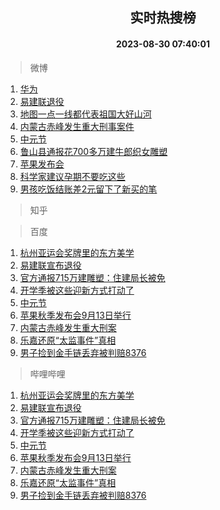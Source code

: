 <div align="center"><h2>实时热搜榜</h2><h4>2023-08-30 07:40:01</h4></div>

> 微博  

1. [华为](https://s.weibo.com/weibo?q=%E5%8D%8E%E4%B8%BA&t=31&band_rank=1&Refer=top)<br />
2. [易建联退役](https://s.weibo.com/weibo?q=%23%E6%98%93%E5%BB%BA%E8%81%94%E9%80%80%E5%BD%B9%23&t=31&band_rank=2&Refer=top)<br />
3. [地图一点一线都代表祖国大好山河](https://s.weibo.com/weibo?q=%23%E5%9C%B0%E5%9B%BE%E4%B8%80%E7%82%B9%E4%B8%80%E7%BA%BF%E9%83%BD%E4%BB%A3%E8%A1%A8%E7%A5%96%E5%9B%BD%E5%A4%A7%E5%A5%BD%E5%B1%B1%E6%B2%B3%23&t=31&band_rank=3&Refer=top)<br />
4. [内蒙古赤峰发生重大刑事案件](https://s.weibo.com/weibo?q=%23%E5%86%85%E8%92%99%E5%8F%A4%E8%B5%A4%E5%B3%B0%E5%8F%91%E7%94%9F%E9%87%8D%E5%A4%A7%E5%88%91%E4%BA%8B%E6%A1%88%E4%BB%B6%23&t=31&band_rank=4&Refer=top)<br />
5. [中元节](https://s.weibo.com/weibo?q=%E4%B8%AD%E5%85%83%E8%8A%82&t=31&band_rank=5&Refer=top)<br />
6. [鲁山县通报花700多万建牛郎织女雕塑](https://s.weibo.com/weibo?q=%23%E9%B2%81%E5%B1%B1%E5%8E%BF%E9%80%9A%E6%8A%A5%E8%8A%B1700%E5%A4%9A%E4%B8%87%E5%BB%BA%E7%89%9B%E9%83%8E%E7%BB%87%E5%A5%B3%E9%9B%95%E5%A1%91%23&t=31&band_rank=6&Refer=top)<br />
7. [苹果发布会](https://s.weibo.com/weibo?q=%23%E8%8B%B9%E6%9E%9C%E5%8F%91%E5%B8%83%E4%BC%9A%23&t=31&band_rank=7&Refer=top)<br />
8. [科学家建议孕期不要吃这些](https://s.weibo.com/weibo?q=%23%E7%A7%91%E5%AD%A6%E5%AE%B6%E5%BB%BA%E8%AE%AE%E5%AD%95%E6%9C%9F%E4%B8%8D%E8%A6%81%E5%90%83%E8%BF%99%E4%BA%9B%23&t=31&band_rank=8&Refer=top)<br />
9. [男孩吃饭结账差2元留下了新买的笔](https://s.weibo.com/weibo?q=%23%E7%94%B7%E5%AD%A9%E5%90%83%E9%A5%AD%E7%BB%93%E8%B4%A6%E5%B7%AE2%E5%85%83%E7%95%99%E4%B8%8B%E4%BA%86%E6%96%B0%E4%B9%B0%E7%9A%84%E7%AC%94%23&t=31&band_rank=9&Refer=top)<br />

> 知乎  


> 百度  

1. [杭州亚运会奖牌里的东方美学](https://www.baidu.com/s?wd=%E6%9D%AD%E5%B7%9E%E4%BA%9A%E8%BF%90%E4%BC%9A%E5%A5%96%E7%89%8C%E9%87%8C%E7%9A%84%E4%B8%9C%E6%96%B9%E7%BE%8E%E5%AD%A6&sa=fyb_news&rsv_dl=fyb_news)<br />
2. [易建联宣布退役](https://www.baidu.com/s?wd=%E6%98%93%E5%BB%BA%E8%81%94%E5%AE%A3%E5%B8%83%E9%80%80%E5%BD%B9&sa=fyb_news&rsv_dl=fyb_news)<br />
3. [官方通报715万建雕塑：住建局长被免](https://www.baidu.com/s?wd=%E5%AE%98%E6%96%B9%E9%80%9A%E6%8A%A5715%E4%B8%87%E5%BB%BA%E9%9B%95%E5%A1%91%EF%BC%9A%E4%BD%8F%E5%BB%BA%E5%B1%80%E9%95%BF%E8%A2%AB%E5%85%8D&sa=fyb_news&rsv_dl=fyb_news)<br />
4. [开学季被这些迎新方式打动了](https://www.baidu.com/s?wd=%E5%BC%80%E5%AD%A6%E5%AD%A3%E8%A2%AB%E8%BF%99%E4%BA%9B%E8%BF%8E%E6%96%B0%E6%96%B9%E5%BC%8F%E6%89%93%E5%8A%A8%E4%BA%86&sa=fyb_news&rsv_dl=fyb_news)<br />
5. [中元节](https://www.baidu.com/s?wd=%E4%B8%AD%E5%85%83%E8%8A%82&sa=fyb_news&rsv_dl=fyb_news)<br />
6. [苹果秋季发布会9月13日举行](https://www.baidu.com/s?wd=%E8%8B%B9%E6%9E%9C%E7%A7%8B%E5%AD%A3%E5%8F%91%E5%B8%83%E4%BC%9A9%E6%9C%8813%E6%97%A5%E4%B8%BE%E8%A1%8C&sa=fyb_news&rsv_dl=fyb_news)<br />
7. [内蒙古赤峰发生重大刑案](https://www.baidu.com/s?wd=%E5%86%85%E8%92%99%E5%8F%A4%E8%B5%A4%E5%B3%B0%E5%8F%91%E7%94%9F%E9%87%8D%E5%A4%A7%E5%88%91%E6%A1%88&sa=fyb_news&rsv_dl=fyb_news)<br />
8. [乐嘉还原“太监事件”真相](https://www.baidu.com/s?wd=%E4%B9%90%E5%98%89%E8%BF%98%E5%8E%9F%E2%80%9C%E5%A4%AA%E7%9B%91%E4%BA%8B%E4%BB%B6%E2%80%9D%E7%9C%9F%E7%9B%B8&sa=fyb_news&rsv_dl=fyb_news)<br />
9. [男子捡到金手链丢弃被判赔8376](https://www.baidu.com/s?wd=%E7%94%B7%E5%AD%90%E6%8D%A1%E5%88%B0%E9%87%91%E6%89%8B%E9%93%BE%E4%B8%A2%E5%BC%83%E8%A2%AB%E5%88%A4%E8%B5%948376&sa=fyb_news&rsv_dl=fyb_news)<br />

> 哔哩哔哩  

1. [杭州亚运会奖牌里的东方美学](https://www.baidu.com/s?wd=%E6%9D%AD%E5%B7%9E%E4%BA%9A%E8%BF%90%E4%BC%9A%E5%A5%96%E7%89%8C%E9%87%8C%E7%9A%84%E4%B8%9C%E6%96%B9%E7%BE%8E%E5%AD%A6&sa=fyb_news&rsv_dl=fyb_news)<br />
2. [易建联宣布退役](https://www.baidu.com/s?wd=%E6%98%93%E5%BB%BA%E8%81%94%E5%AE%A3%E5%B8%83%E9%80%80%E5%BD%B9&sa=fyb_news&rsv_dl=fyb_news)<br />
3. [官方通报715万建雕塑：住建局长被免](https://www.baidu.com/s?wd=%E5%AE%98%E6%96%B9%E9%80%9A%E6%8A%A5715%E4%B8%87%E5%BB%BA%E9%9B%95%E5%A1%91%EF%BC%9A%E4%BD%8F%E5%BB%BA%E5%B1%80%E9%95%BF%E8%A2%AB%E5%85%8D&sa=fyb_news&rsv_dl=fyb_news)<br />
4. [开学季被这些迎新方式打动了](https://www.baidu.com/s?wd=%E5%BC%80%E5%AD%A6%E5%AD%A3%E8%A2%AB%E8%BF%99%E4%BA%9B%E8%BF%8E%E6%96%B0%E6%96%B9%E5%BC%8F%E6%89%93%E5%8A%A8%E4%BA%86&sa=fyb_news&rsv_dl=fyb_news)<br />
5. [中元节](https://www.baidu.com/s?wd=%E4%B8%AD%E5%85%83%E8%8A%82&sa=fyb_news&rsv_dl=fyb_news)<br />
6. [苹果秋季发布会9月13日举行](https://www.baidu.com/s?wd=%E8%8B%B9%E6%9E%9C%E7%A7%8B%E5%AD%A3%E5%8F%91%E5%B8%83%E4%BC%9A9%E6%9C%8813%E6%97%A5%E4%B8%BE%E8%A1%8C&sa=fyb_news&rsv_dl=fyb_news)<br />
7. [内蒙古赤峰发生重大刑案](https://www.baidu.com/s?wd=%E5%86%85%E8%92%99%E5%8F%A4%E8%B5%A4%E5%B3%B0%E5%8F%91%E7%94%9F%E9%87%8D%E5%A4%A7%E5%88%91%E6%A1%88&sa=fyb_news&rsv_dl=fyb_news)<br />
8. [乐嘉还原“太监事件”真相](https://www.baidu.com/s?wd=%E4%B9%90%E5%98%89%E8%BF%98%E5%8E%9F%E2%80%9C%E5%A4%AA%E7%9B%91%E4%BA%8B%E4%BB%B6%E2%80%9D%E7%9C%9F%E7%9B%B8&sa=fyb_news&rsv_dl=fyb_news)<br />
9. [男子捡到金手链丢弃被判赔8376](https://www.baidu.com/s?wd=%E7%94%B7%E5%AD%90%E6%8D%A1%E5%88%B0%E9%87%91%E6%89%8B%E9%93%BE%E4%B8%A2%E5%BC%83%E8%A2%AB%E5%88%A4%E8%B5%948376&sa=fyb_news&rsv_dl=fyb_news)<br />
